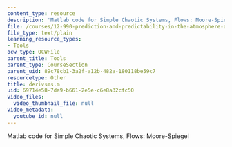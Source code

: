 ```yaml
---
content_type: resource
description: 'Matlab code for Simple Chaotic Systems, Flows: Moore-Spiegel'
file: /courses/12-990-prediction-and-predictability-in-the-atmosphere-and-oceans-spring-2003/69714e587da9b6612e5ec6e8a32cfc50_derivsms.m
file_type: text/plain
learning_resource_types:
- Tools
ocw_type: OCWFile
parent_title: Tools
parent_type: CourseSection
parent_uid: 89c78cb1-3a2f-a12b-482a-180118be59c7
resourcetype: Other
title: derivsms.m
uid: 69714e58-7da9-b661-2e5e-c6e8a32cfc50
video_files:
  video_thumbnail_file: null
video_metadata:
  youtube_id: null
---
```

Matlab code for Simple Chaotic Systems, Flows: Moore-Spiegel

